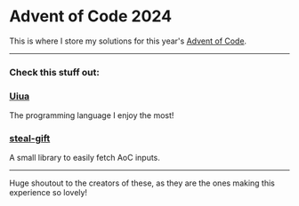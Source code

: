 # Advent of Code 2024

This is where I store my solutions for this year's [Advent of Code](https://adventofcode.com).

---

### Check this stuff out:

### [Uiua](https://uiua.org)
The programming language I enjoy the most!

### [steal-gift](https://github.com/amatgil/steal-gift)
A small library to easily fetch AoC inputs.

---

Huge shoutout to the creators of these, as they are the ones making this
experience so lovely!